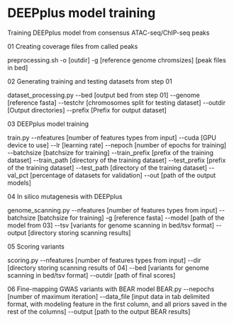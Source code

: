 # DEEPplus model training

Training DEEPplus model from consensus ATAC-seq/ChIP-seq peaks

01 Creating coverage files from called peaks

preprocessing.sh -o [outdir] -g [reference genome chromsizes] [peak files in bed]

02 Generating training and testing datasets from step 01

dataset_processing.py --bed [output bed from step 01] --genome [reference fasta] --testchr [chromosomes split for testing dataset] --outdir [Output directories] --prefix [Prefix for output dataset]

03 DEEPplus model training

train.py --nfeatures [number of features types from input] --cuda [GPU device to use] --lr [learning rate] --nepoch [number of epochs for training] --batchsize [batchsize for training] --train_prefix [prefix of the training dataset] --train_path [directory of the training dataset] --test_prefix [prefix of the training dataset] --test_path [directory of the training dataset] --val_pct [percentage of datasets for validation] --out [path of the output models]

04 In silico mutagenesis with DEEPplus

genome_scanning.py --nfeatures [number of features types from input] --batchsize [batchsize for training] -g [reference fasta] --model [path of the model from 03] --tsv [variants for genome scanning in bed/tsv format] --output [directory storing scanning results]

05 Scoring variants

scoring.py --nfeatures [number of features types from input] --dir [directory storing scanning results of 04] --bed [variants for genome scanning in bed/tsv format] --outdir [path of final scores]

06 Fine-mapping GWAS variants with BEAR model
BEAR.py --nepochs [number of maximum iteration] --data_file [input data in tab delimited format, with modeling feature in the first column, and all priors saved in the rest of the columns] --output [path to the output BEAR results]
